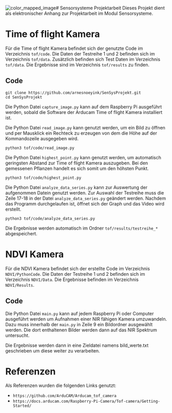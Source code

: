 ![color_mapped_image](https://github.com/arnesnoeyink/SenSysProjekt/assets/61993557/522521dd-74c3-4766-b5e7-3363ff22316a)# Sensorsysteme Projektarbeit
Dieses Projekt dient als elektronischer Anhang zur Projektarbeit im Modul Sensorsysteme.
# Time of flight Kamera
Für die Time of flight Kamera befindet sich der genutzte Code im Verzeichnis `tof/code`. Die Daten der Testreihe 1 und 2 befinden sich im Verzeichnis `tof/data`. Zusätzlich befinden sich Test Daten im Verzeichnis `tof/data`. Die Ergebnisse sind im Verzeichnis `tof/results` zu finden.
## Code
```
git clone https://github.com/arnesnoeyink/SenSysProjekt.git
cd SenSysProjekt
```

Die Python Datei `capture_image.py` kann auf dem Raspberry Pi ausgeführt werden, sobald die Software der Arducam Time of flight Kamera installiert ist.

Die Python Datei `read_image.py` kann genutzt werden, um ein Bild zu öffnen und per Mausklick ein Rechteck zu erzeugen von dem die Höhe auf der Kommandozeile ausgegeben wird.

```
python3 tof/code/read_image.py
```

Die Python Datei `highest_point.py` kann genutzt werden, um automatisch geringsten Abstand zur Time of flight Kamera auszugeben. Bei den gemessenen Pflanzen handelt es sich somit um den höhsten Punkt.

```
python3 tof/code/highest_point.py
```

Die Python Datei `analyze_data_series.py` kann zur Auswertung der aufgenommen Datein genutzt werden. Zur Auswahl der Testreihe muss die Zeile 17-18 in der Datei `analyze_data_series.py` geändert werden. Nachdem das Programm durchgelaufen ist, öffnet sich der Graph und das Video wird erstellt.
```
python3 tof/code/analyze_data_series.py
```

Die Ergebnisse werden automatisch im Ordner `tof/results/testreihe_*` abgespeichert. 


# NDVI Kamera 
Für die NDVI Kamera befindet sich der erstellte Code im Verzeichnis `NDVI/PythonCode`. Die Daten der Testreihe 1 und 2 befinden sich im Verzeichnis `NDVI/Data`. Die Ergebnisse befinden im Verzeichnis `NDVI/Results`.

## Code
Die Python Datei `main.py` kann auf jedem Raspberry Pi oder Computer ausgeführt werden um Aufnahmen einer NIR fähigen Kamera umzuwandeln.
Dazu muss innerhalb der `main.py` in Zeile 9 ein Bildordner ausgewählt werden. Die dort enthaltenen Bilder werden dann auf das NIR Spektrum untersucht. 

Die Ergebnisse werden dann in eine Zieldatei namens bild_werte.txt geschrieben um diese weiter zu verarbeiten.


# Referenzen
Als Referenzen wurden die folgenden Links genutzt:
- `https://github.com/ArduCAM/Arducam_tof_camera`
- `https://docs.arducam.com/Raspberry-Pi-Camera/Tof-camera/Getting-Started/`
